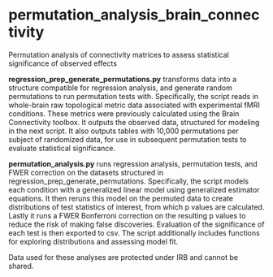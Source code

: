 # permutation_analysis_brain_connectivity
Permutation analysis of connectivity matrices to assess statistical significance of observed effects

<b>regression_prep_generate_permutations.py</b> transforms data into a structure compatible for regression analysis, and generate random permutations to run permutation tests with. Specifically, the script reads in whole-brain raw topological metric data associated with experimental fMRI conditions. These metrics were previously calculated using the Brain Connectivity toolbox. It outputs the observed data, structured for modeling in the next script. It also outputs tables with 10,000 permutations per subject of randomized data, for use in subsequent permutation tests to evaluate statistical significance. 

<b>permutation_analysis.py</b> runs regression analysis, permutation tests, and FWER correction on the datasets structured in regression_prep_generate_permutations. Specifically, the script models each condition with a generalized linear model using generalized estimator equations. It then reruns this model on the permuted data to create distributions of test statistics of interest, from which p values are calculated. Lastly it runs a FWER Bonferroni correction on the resulting p values to reduce the risk of 
making false discoveries. Evaluation of the significance of each test is then exported to csv. The script additionally includes functions for exploring distributions and assessing model fit. 

Data used for these analyses are protected under IRB and cannot be shared.
